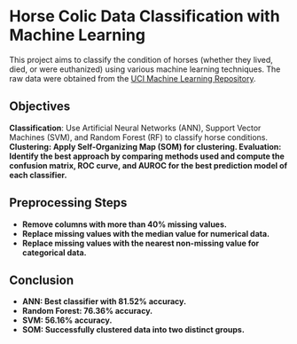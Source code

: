 # Horse Colic Data Classification with Machine Learning

This project aims to classify the condition of horses (whether they lived, died, or were euthanized) using various machine learning techniques. The raw data were obtained from the [UCI Machine Learning Repository](https://archive.ics.uci.edu/ml/datasets/Horse+Colic).

## Objectives

**Classification**: Use Artificial Neural Networks (ANN), Support Vector Machines (SVM), and Random Forest (RF) to classify horse conditions.<b/>
**Clustering**: Apply Self-Organizing Map (SOM) for clustering.<b/>
**Evaluation**: Identify the best approach by comparing methods used and compute the confusion matrix, ROC curve, and AUROC for the best prediction model of each classifier.<b/><b/>

## Preprocessing Steps
- Remove columns with more than 40% missing values.<b/>
- Replace missing values with the median value for numerical data.<b/>
- Replace missing values with the nearest non-missing value for categorical data.<b/><b/>

## Conclusion
- ANN: Best classifier with 81.52% accuracy.<b/>
- Random Forest: 76.36% accuracy.<b/>
- SVM: 56.16% accuracy.<b/>
- SOM: Successfully clustered data into two distinct groups.<b/>

